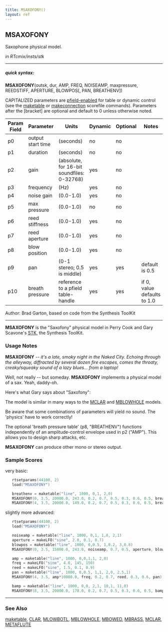 ```yaml
---
title: MSAXOFONY()
layout: ref
---
```


## MSAXOFONY

Saxophone physical model.

*in RTcmix/insts/stk*  
  

-----

##### quick syntax:

**MSAXOFONY**(outsk, dur, AMP, FREQ, NOISEAMP, maxpressure, REEDSTIFF,
APERTURE, BLOWPOS\[, PAN, BREATHENV\])

CAPITALIZED parameters are [pfield-enabled](pfield-enabled.html) for
table or dynamic control (see the
[maketable](../scorefile/maketable.html) or
[makeconnection](../scorefile/makeconnection.html) scorefile
commands). Parameters after the \[bracket\] are optional and default to
0 unless otherwise noted.


Param Field	| Parameter | Units | Dynamic | Optional | Notes
----------- | --------- | ----- | -------- | --------- | ---------
p0 | output start time | (seconds) | no | no | 
p1 | duration | (seconds) | no | no | 
p2 | gain | (absolute, for 16-bit soundfiles: 0-32768) | yes | no | 
p3 | frequency | (Hz) | yes | no | 
p4 | noise gain | (0.0-1.0) | yes | no | 
p5 | max pressure | (0.0-1.0) | no | no | 
p6 | reed stiffness | (0.0-1.0) | yes | no | 
p7 | reed aperture | (0.0-1.0) | yes | no | 
p8 | blow position | (0.0-1.0) | yes | no | 
p9 | pan | (0-1 stereo; 0.5 is middle) | yes | yes | default is 0.5 | 
p10 | breath pressure | reference to a pfield table-handle | yes | yes | if 0, value defaults to 1.0 | 

   Author:  Brad Garton, based on code from the Synthesis ToolKit

  

-----

  
**MSAXOFONY** is the "Saxofony" physical model in Perry Cook and Gary
Scavone's [STK](http://www.cs.princeton.edu/~prc/NewWork.php#STK), the
Synthesis ToolKit.

### Usage Notes

**MSAXOFONY** *-- it's a late, smoky night in the Naked City. Echoing
through the alleyway, diffracted by several dozen fire escapes, comes
the throaty, creaky/squeaky sound of a lazy blues... from a laptop\!*

Well, not really -- but someday. **MSAXOFONY** implements a physical
model of a sax. Yeah, daddy-oh.

Here's what Gary says about "Saxofony":

The model is similar in many ways to the [MCLAR](MCLAR.html) and
[MBLOWHOLE](MBLOWHOLE.html) models.

Be aware that some combinations of parameters will yield no sound. The
'physics' have to work correctly\!

The optional 'breath pressure table' (p8, "BREATHENV") functions
independently of an amplitude-control envelope used in p2 ("AMP"). This
allows you to design sharp attacks, etc.

**MSAXOFONY** can produce other mono or stereo output.

### Sample Scores

very basic:

```cpp
   rtsetparams(44100, 2)
   load("MSAXOFONY")

   breathenv = maketable("line", 1000, 0,1, 2,0)
   MSAXOFONY(0, 3.5, 20000.0, 243.0, 0.2, 0.7, 0.5, 0.3, 0.6, 0.5, breathenv)
   MSAXOFONY(4, 3.5, 20000.0, 149.0, 0.2, 0.7, 0.5, 0.3, 0.6, 0.5, breathenv)
```

  
  
slightly more advanced:

```cpp
   rtsetparams(44100, 2)
   load("MSAXOFONY")

   noiseamp = maketable("line", 1000, 0,1, 1,0, 2,1)
   aperture = makeLFO("sine", 2.0, 0.1, 0.7)
   blowpos = maketable("line", 1000, 0,0.5, 1,0.2, 3,0.8)
   MSAXOFONY(0, 3.5, 15000.0, 243.0, noiseamp, 0.7, 0.5, aperture, blowpos)

   amp = maketable("line", 1000, 0,0,1,1, 2,0)
   freq = makeLFO("sine", 4.0, 145, 150)
   reed = makeLFO("sine", 1.5, 0.1, 0.9)
   pan = maketable("line", 1000, 0,0.5, 1,1, 2,0, 2.5,1)
   MSAXOFONY(4, 3.5, amp*10000.0, freq, 0.2, 0.7, reed, 0.3, 0.6, pan)

   bamp = maketable("line", 1000, 0,0, 2,1, 10,1, 11,0)
   MSAXOFONY(8, 3.5, 20000.0, 178.0, 0.2, 0.7, 0.5, 0.3, 0.6, 0.5, bamp)
```

  

-----

### See Also

[maketable](../scorefile/maketable.html), [CLAR](CLAR.html),
[MLOWBOTL](MBLOWBOTL.html), [MBLOWHOLE](MBLOWHOLE.html),
[MBOWED](MBOWED.html), [MBRASS](MBRASS.html), [MCLAR](MCLAR.html),
[METAFLUTE](METAFLUTE.html)
